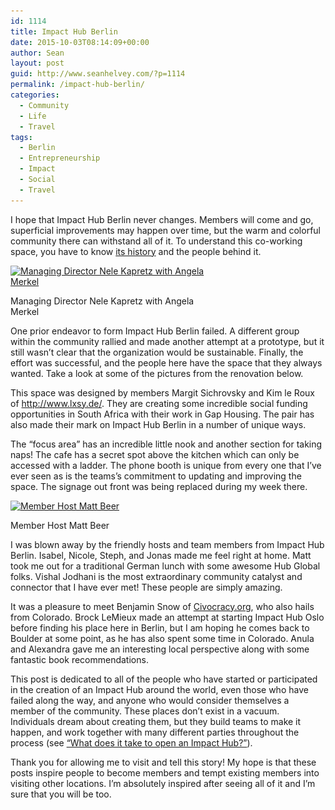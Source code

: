 ```yaml
---
id: 1114
title: Impact Hub Berlin
date: 2015-10-03T08:14:09+00:00
author: Sean
layout: post
guid: http://www.seanhelvey.com/?p=1114
permalink: /impact-hub-berlin/
categories:
  - Community
  - Life
  - Travel
tags:
  - Berlin
  - Entrepreneurship
  - Impact
  - Social
  - Travel
---
```

I hope that Impact Hub Berlin never changes. Members will come and go, superficial improvements may happen over time, but the warm and colorful community there can withstand all of it. To understand this co-working space, you have to know <a href="https://zurich.impacthub.ch/impact-hub-berlin/" target="_blank">its history</a> and the people behind it.

<div id="attachment_1180" style="width: 310px" class="wp-caption aligncenter">
  <a href="/assets/images/seanhelvey/2015/10/image-801041-breitwandaufmacher-gtpu.jpg"><img class="size-medium wp-image-1180" src="/assets/images/seanhelvey/2015/10/image-801041-breitwandaufmacher-gtpu-300x112.jpg" alt="Managing Director Nele Kapretz with Angela Merkel " width="300" height="112" srcset="/assets/images/seanhelvey/2015/10/image-801041-breitwandaufmacher-gtpu-300x112.jpg 300w, /assets/images/seanhelvey/2015/10/image-801041-breitwandaufmacher-gtpu.jpg 860w" sizes="(max-width: 300px) 100vw, 300px" /></a>

  <p class="wp-caption-text">
    Managing Director Nele Kapretz with Angela Merkel
  </p>
</div>

One prior endeavor to form Impact Hub Berlin failed. A different group within the community rallied and made another attempt at a prototype, but it still wasn&#8217;t clear that the organization would be sustainable. Finally, the effort was successful, and the people here have the space that they always wanted. Take a look at some of the pictures from the renovation below.

This space was designed by members Margit Sichrovsky and Kim le Roux of <http://www.lxsy.de/>. They are creating some incredible social funding opportunities in South Africa with their work in Gap Housing. The pair has also made their mark on Impact Hub Berlin in a number of unique ways.

The &#8220;focus area&#8221; has an incredible little nook and another section for taking naps! The cafe has a secret spot above the kitchen which can only be accessed with a ladder. The phone booth is unique from every one that I&#8217;ve ever seen as is the teams&#8217;s commitment to updating and improving the space. The signage out front was being replaced during my week there.

<div id="attachment_1139" style="width: 235px" class="wp-caption aligncenter">
  <a href="/assets/images/seanhelvey/2015/09/thumb_IMG_2882_1024.jpg"><img class="wp-image-1139 size-medium" src="/assets/images/seanhelvey/2015/09/thumb_IMG_2882_1024-225x300.jpg" alt="Member Host Matt Beer" width="225" height="300" srcset="/assets/images/seanhelvey/2015/09/thumb_IMG_2882_1024-225x300.jpg 225w, /assets/images/seanhelvey/2015/09/thumb_IMG_2882_1024.jpg 768w" sizes="(max-width: 225px) 100vw, 225px"/></a>

  <p class="wp-caption-text">
    Member Host Matt Beer
  </p>
</div>

I was blown away by the friendly hosts and team members from Impact Hub Berlin. Isabel, Nicole, Steph, and Jonas made me feel right at home. Matt took me out for a traditional German lunch with some awesome Hub Global folks. Vishal Jodhani is the most extraordinary community catalyst and connector that I have ever met! These people are simply amazing.

It was a pleasure to meet Benjamin Snow of <a href="https://berlin.impacthub.net/2015/09/30/member-stories-meet-civocracy/" target="_blank">Civocracy.org</a>, who also hails from Colorado. Brock LeMieux made an attempt at starting Impact Hub Oslo before finding his place here in Berlin, but I am hoping he comes back to Boulder at some point, as he has also spent some time in Colorado. Anula and Alexandra gave me an interesting local perspective along with some fantastic book recommendations.

This post is dedicated to all of the people who have started or participated in the creation of an Impact Hub around the world, even those who have failed along the way, and anyone who would consider themselves a member of the community. These places don&#8217;t exist in a vacuum. Individuals dream about creating them, but they build teams to make it happen, and work together with many different parties throughout the process (see <a href="https://zurich.impacthub.ch/impact-hub-manila/" target="_blank">“What does it take to open an Impact Hub?”</a>).

Thank you for allowing me to visit and tell this story! My hope is that these posts inspire people to become members and tempt existing members into visiting other locations. I&#8217;m absolutely inspired after seeing all of it and I&#8217;m sure that you will be too.